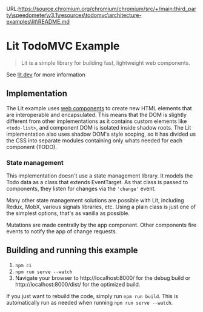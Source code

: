 URL:https://source.chromium.org/chromium/chromium/src/+/main:third_party\speedometer\v3.1\resources\todomvc\architecture-examples\lit\README.md
# Lit TodoMVC Example

> Lit is a simple library for building fast, lightweight web components.

See [lit.dev](https://lit.dev) for more information

## Implementation

The Lit example uses [web components](https://developer.mozilla.org/en-US/docs/Web/API/Web_components) to create new HTML elements that are interoperable and encapsulated. This means that the DOM is slightly different from other implementations as it contains custom elements like `<todo-list>`, and component DOM is isolated inside shadow roots. The Lit implementation also uses shadow DOM's style scoping, so it has divided us the CSS into separate modules containing only whats needed for each component (TODO).

### State management

This implementation doesn't use a state management library. It models the Todo data as a class that extends EventTarget. As that class is passed to components, they listen for changes via the `'change'` event.

Many other state management solutions are possible with Lit, including Redux, MobX, various signals libraries, etc. Using a plain class is just one of the simplest options, that's as vanilla as possible.

Mutations are made centrally by the app component. Other components fire events to notify the app of change requests.

## Building and running this example

1. `npm ci`
2. `npm run serve --watch`
3. Navigate your browser to http://localhost:8000/ for the debug build or http://localhost:8000/dist/ for the optimized build.

If you just want to rebuild the code, simply run `npm run build`. This is automatically run as needed when running `npm run serve --watch`.

